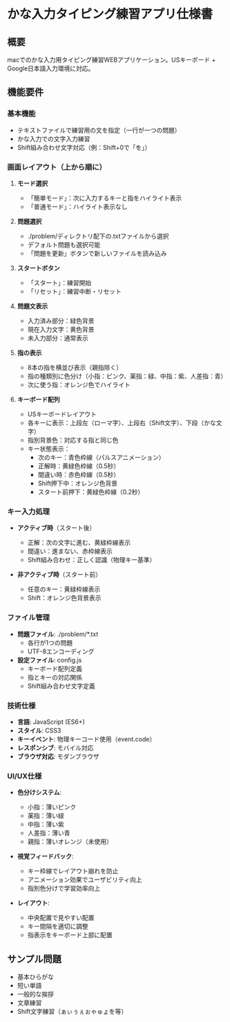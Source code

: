 # かな入力タイピング練習アプリ仕様書

## 概要
macでのかな入力用タイピング練習WEBアプリケーション。USキーボード + Google日本語入力環境に対応。

## 機能要件

### 基本機能
- テキストファイルで練習用の文を指定（一行が一つの問題）
- かな入力での文字入力練習
- Shift組み合わせ文字対応（例：Shift+0で「を」）

### 画面レイアウト（上から順に）
1. **モード選択**
   - 「簡単モード」：次に入力するキーと指をハイライト表示
   - 「普通モード」：ハイライト表示なし

2. **問題選択**
   - ./problem/ディレクトリ配下の.txtファイルから選択
   - デフォルト問題も選択可能
   - 「問題を更新」ボタンで新しいファイルを読み込み

3. **スタートボタン**
   - 「スタート」：練習開始
   - 「リセット」：練習中断・リセット

4. **問題文表示**
   - 入力済み部分：緑色背景
   - 現在入力文字：黄色背景
   - 未入力部分：通常表示

5. **指の表示**
   - 8本の指を横並び表示（親指除く）
   - 指の種類別に色分け（小指：ピンク、薬指：緑、中指：紫、人差指：青）
   - 次に使う指：オレンジ色でハイライト

6. **キーボード配列**
   - USキーボードレイアウト
   - 各キーに表示：上段左（ローマ字）、上段右（Shift文字）、下段（かな文字）
   - 指別背景色：対応する指と同じ色
   - キー状態表示：
     - 次のキー：青色枠線（パルスアニメーション）
     - 正解時：黄緑色枠線（0.5秒）
     - 間違い時：赤色枠線（0.5秒）
     - Shift押下中：オレンジ色背景
     - スタート前押下：黄緑色枠線（0.2秒）

### キー入力処理
- **アクティブ時**（スタート後）
  - 正解：次の文字に進む、黄緑枠線表示
  - 間違い：進まない、赤枠線表示
  - Shift組み合わせ：正しく認識（物理キー基準）

- **非アクティブ時**（スタート前）
  - 任意のキー：黄緑枠線表示
  - Shift：オレンジ色背景表示

### ファイル管理
- **問題ファイル**: ./problem/*.txt
  - 各行が1つの問題
  - UTF-8エンコーディング
- **設定ファイル**: config.js
  - キーボード配列定義
  - 指とキーの対応関係
  - Shift組み合わせ文字定義

### 技術仕様
- **言語**: JavaScript (ES6+)
- **スタイル**: CSS3
- **キーイベント**: 物理キーコード使用（event.code）
- **レスポンシブ**: モバイル対応
- **ブラウザ対応**: モダンブラウザ

### UI/UX仕様
- **色分けシステム**:
  - 小指：薄いピンク
  - 薬指：薄い緑
  - 中指：薄い紫
  - 人差指：薄い青
  - 親指：薄いオレンジ（未使用）

- **視覚フィードバック**:
  - キー枠線でレイアウト崩れを防止
  - アニメーション効果でユーザビリティ向上
  - 指別色分けで学習効率向上

- **レイアウト**:
  - 中央配置で見やすい配置
  - キー間隔を適切に調整
  - 指表示をキーボード上部に配置

## サンプル問題
- 基本ひらがな
- 短い単語
- 一般的な挨拶
- 文章練習
- Shift文字練習（ぁぃぅぇぉゃゅょを等）